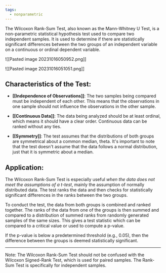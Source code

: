 ```yaml
---
tags:
  - nonparametric
---
```

The Wilcoxon Rank-Sum Test, also known as the Mann-Whitney U Test, is a non-parametric statistical hypothesis test used to compare two independent samples. It is used to determine if there are statistically significant differences between the two groups of an independent variable on a continuous or ordinal dependent variable.

![[Pasted image 20231016050952.png]]

![[Pasted image 20231016051051.png]]
## Characteristics of the Test:

- **[[Independence of Observations]]**: The two samples being compared must be independent of each other. This means that the observations in one sample should not influence the observations in the other sample.

- **[[Continuous Data]]**: The data being analyzed should be at least ordinal, which means it should have a clear order. Continuous data can be ranked without any ties.

- **[[Symmetry]]**: The test assumes that the distributions of both groups are symmetrical about a common median, theta. It's important to note that the test doesn't assume that the data follows a normal distribution, just that it is symmetric about a median.

## Application:
 
The Wilcoxon Rank-Sum Test is especially useful *when the data does not meet the assumptions of a t-test*, mainly the assumption of normally distributed data. The test ranks the data and then checks for statistically significant differences in the ranks between the two groups.

To conduct the test, the data from both groups is combined and ranked together. The ranks of the data from one of the groups is then summed and compared to a distribution of summed ranks from randomly generated samples of the same sizes. This gives a test statistic which can be compared to a critical value or used to compute a p-value.

If the p-value is below a predetermined threshold (e.g., 0.05), then the difference between the groups is deemed statistically significant.

---

Note: The Wilcoxon Rank-Sum Test should not be confused with the Wilcoxon Signed-Rank Test, which is used for paired samples. The Rank-Sum Test is specifically for independent samples.



